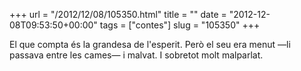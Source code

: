 +++
url = "/2012/12/08/105350.html"
title = ""
date = "2012-12-08T09:53:50+00:00"
tags = ["contes"]
slug = "105350"
+++

El que compta és la grandesa de l'esperit. Però el seu era menut —li passava entre les cames— i malvat. I sobretot molt malparlat.
